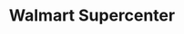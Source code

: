 ---
title: "Walmart Supercenter"
url: /port-charlotte/walmart-supercenter-murdock-circle/
shop: Supermarkt
---